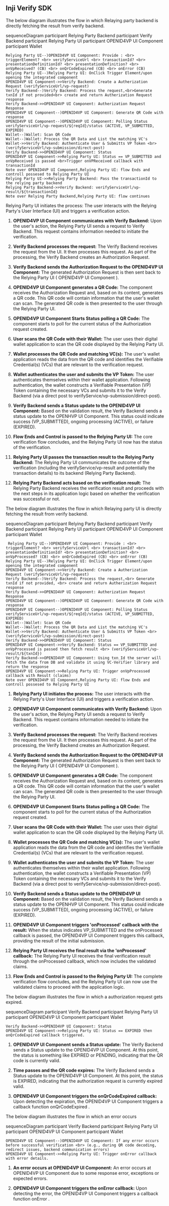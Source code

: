 ## Inji Verify SDK
The below diagram illustrates the flow in which Relaying party backend is directly fetching the result from verify backend.

﻿sequenceDiagram
participant Relying Party Backend
participant Verify Backend
participant Relying Party UI
participant OPENID4VP UI Component
participant Wallet


    Relying Party UI--)OPENID4VP UI Component: Provide : <br> triggerElement? <br> verifyServiceUrl <br> transactionId? <br>  presentationDefinitionId? <br> presentationDefinition? <br> onVpReceived? (CB) <br> onQrCodeExpired (CB) <br> onError (CB) 
    Relying Party UI--)Relying Party UI: OnClick Trigger Element/upon opening the integrated component
    OPENID4VP UI Component->>Verify Backend: Create a Autherization Request (verifyServiceUrl/vp-request) 
    Verify Backend--)Verify Backend: Process the request,<br>Generate txnId if not provided<br> create and return Autherization Request response
    Verify Backend->>OPENID4VP UI Component: Autherization Request Response
    OPENID4VP UI Component--)OPENID4VP UI Component: Generate QR Code with response
    OPENID4VP UI Component--)OPENID4VP UI Component: Polling Status verifyServiceUrl/vp-request/${reqId}/status (ACTIVE, VP_SUBMITTED, EXPIRED)
    Wallet--)Wallet: Scan QR Code
    Wallet--)Wallet: Process the QR Data and List the matching VC's
    Wallet->>Verify Backend: Authenticate User & Submitts VP Token <br> (verifyServiceUrl/vp-submission/direct-post)
    Verify Backend->>OPENID4VP UI Component: Status
    OPENID4VP UI Component->>Relying Party UI: Status == VP_SUBMITTED and onVpReceived is passed <br>Trigger onVPReceived callback with transactionId
    Note over OPENID4VP UI Component,Relying Party UI: flow Ends and controll possesed to Relying Party UI
    Relying Party UI->>Relying Party Backend: Pass the transactionId to the relying party backend
    Relying Party Backend->>Verify Backend: verifyServiceUrl/vp-result/${transactionId}
    Note over Relying Party Backend,Relying Party UI: flow continues 

Relying Party UI initiates the process: The user interacts with the Relying Party's User Interface (UI) and triggers a verification action.

1. **OPENID4VP UI Component communicates with Verify Backend:** Upon the user's action, the Relying Party UI sends a request to Verify Backend. This request contains information needed to initiate the verification.

2. **Verify Backend processes the request:** The Verify Backend receives the request from the UI. It then processes this request. As part of the processing, the Verify Backend creates an Authorization Request.

3. **Verify Backend sends the Authorization Request to the OPENID4VP UI Component:** The generated Authorization Request is then sent back to the Relying Party UI ( OPENID4VP UI Component ).

4. **OPENID4VP UI Component generates a QR Code:** The component receives the Authorization Request and, based on its content, generates a QR code. This QR code will contain information that the user's wallet can scan. The generated QR code is then presented to the user through the Relying Party UI.

5. **OPENID4VP UI Component Starts Status polling a QR Code:** The component starts to poll for the current status of the Authorization request created.

6. **User scans the QR Code with their Wallet:** The user uses their digital wallet application to scan the QR code displayed by the Relying Party UI.

7. **Wallet processes the QR Code and matching VC(s):** The user's wallet application reads the data from the QR code and identifies the Verifiable Credential(s) (VCs) that are relevant to the verification request.

8. **Wallet authenticates the user and submits the VP Token:** The user authenticates themselves within their wallet application. Following authentication, the wallet constructs a Verifiable Presentation (VP) Token containing the necessary VCs and submits it to the Verify Backend (via a direct post to verifyService/vp-submission/direct-post).

9. **Verify Backend sends a Status update to the OPENID4VP UI Component:** Based on the validation result, the Verify Backend sends a status update to the OPENHVP UI Component. This status could indicate success (VP_SUBMITTED), ongoing processing (ACTIVE), or failure (EXPIRED).

10. **Flow Ends and Control is passed to the Relying Party UI:** The core verification flow concludes, and the Relying Party UI now has the status of the verification.

11. **Relying Party UI passes the transaction result to the Relying Party Backend:** The Relying Party UI communicates the outcome of the verification (including the verifyService/vp-result and potentially the transaction details) to its backend (Relying Party Backend).

12. **Relying Party Backend acts based on the verification result:** The Relying Party Backend receives the verification result and proceeds with the next steps in its application logic based on whether the verification was successful or not.

The below diagram illustrates the flow in which Relaying party UI is directly fetching the result from verify backend.

﻿sequenceDiagram
participant Relying Party Backend
participant Verify Backend
participant Relying Party UI
participant OPENID4VP UI Component
participant Wallet

     Relying Party UI--)OPENID4VP UI Component: Provide : <br> triggerElement? <br> verifyServiceUrl <br> transactionId? <br>  presentationDefinitionId? <br> presentationDefinition? <br> onVpProcessed? (CB) <br> onQrCodeExpired (CB) <br> onError (CB) 
    Relying Party UI--)Relying Party UI: OnClick Trigger Element/upon opening the integrated component
    OPENID4VP UI Component->>Verify Backend: Create a Autherization Request (verifyServiceUrl/vp-request) 
    Verify Backend--)Verify Backend: Process the request,<br> Generate txnId if not provided, <br> create and return Autherization Request response
    Verify Backend->>OPENID4VP UI Component: Autherization Request Response
    OPENID4VP UI Component--)OPENID4VP UI Component: Generate QR Code with response
    OPENID4VP UI Component--)OPENID4VP UI Component: Polling Status verifyServiceUrl/vp-request/${reqId}/status (ACTIVE, VP_SUBMITTED, EXPIRED)
    Wallet--)Wallet: Scan QR Code
    Wallet--)Wallet: Process the QR Data and List the matching VC's
    Wallet->>Verify Backend: Authenticate User & Submitts VP Token <br> (verifyServiceUrl/vp-submission/direct-post)
    Verify Backend->>OPENID4VP UI Component: Status
    OPENID4VP UI Component->>Verify Backend: Status == VP_SUBMITTED and onVpProcessed is passed then fetch result <br> (verifyServiceUrl/vp-result/${txnId})
    Verify Backend->>OPENID4VP UI Component: Using txn_Id the server will fetch the data from DB and validate it using VC-Verifier library and return the response
    OPENID4VP UI Component->>Relying Party UI: Trigger onVpProcessed callback with Result (claims)
    Note over OPENID4VP UI Component,Relying Party UI: flow Ends and controll possesed to Relying Party UI

1. **Relying Party UI initiates the process:** The user interacts with the Relying Party's User Interface (UI) and triggers a verification action.

2. **OPENID4VP UI Component communicates with Verify Backend:** Upon the user's action, the Relying Party UI sends a request to Verify Backend. This request contains information needed to initiate the verification.

3. **Verify Backend processes the request:** The Verify Backend receives the request from the UI. It then processes this request. As part of the processing, the Verify Backend creates an Authorization Request.

4. **Verify Backend sends the Authorization Request to the OPENID4VP UI Component:** The generated Authorization Request is then sent back to the Relying Party UI ( OPENID4VP UI Component ).

5. **OPENID4VP UI Component generates a QR Code:** The component receives the Authorization Request and, based on its content, generates a QR code. This QR code will contain information that the user's wallet can scan. The generated QR code is then presented to the user through the Relying Party UI.

6. **OPENID4VP UI Component Starts Status polling a QR Code:** The component starts to poll for the current status of the Authorization request created.

7. **User scans the QR Code with their Wallet:** The user uses their digital wallet application to scan the QR code displayed by the Relying Party UI.

8. **Wallet processes the QR Code and matching VC(s):** The user's wallet application reads the data from the QR code and identifies the Verifiable Credential(s) (VCs) that are relevant to the verification request.

9. **Wallet authenticates the user and submits the VP Token:** The user authenticates themselves within their wallet application. Following authentication, the wallet constructs a Verifiable Presentation (VP) Token containing the necessary VCs and submits it to the Verify Backend (via a direct post to verifyService/vp-submission/direct-post).

10. **Verify Backend sends a Status update to the OPENID4VP UI Component:** Based on the validation result, the Verify Backend sends a status update to the OPENHVP UI Component. This status could indicate success (VP_SUBMITTED), ongoing processing (ACTIVE), or failure (EXPIRED).

11. **OPENID4VP UI Component triggers 'onProcessed' callback with the result:** When the status indicates VP_SUBMITTED and the onProcessed callback is passed, the OPENID4VP UI Component triggers this callback, providing the result of the initial submission.

12. **Relying Party UI receives the final result via the 'onProcessed' callback:** The Relying Party UI receives the final verification result through the onProcessed callback, which now includes the validated claims.

13. **Flow Ends and Control is passed to the Relying Party UI:** The complete verification flow concludes, and the Relying Party UI can now use the validated claims to proceed with the application logic.

The below diagram illustrates the flow in which a authorization request gets expired.

sequenceDiagram
participant Verify Backend
participant Relying Party UI
participant OPENID4VP UI Component
participant Wallet

    Verify Backend->>OPENID4VP UI Component: Status
    OPENID4VP UI Component->>Relying Party UI: Status == EXPIRED then onQrCodeExpired callback triggered.

1. **OPENID4VP UI Component sends a Status update:** The Verify Backend sends a Status update to the OPENID4VP UI Component. At this point, the status is  something like EXPIRED or PENDING, indicating that the QR code is currently valid.

2. **Time passes and the QR code expires:** The Verify Backend sends a Status update to the OPENID4VP UI Component. At this point, the status is EXPIRED, indicating that the authorization request is currently expired valid.

3. **OPENID4VP UI Component triggers the onQrCodeExpired callback:** Upon detecting the expiration, the OPENID4VP UI Component triggers a callback function onQrCodeExpired .

The below diagram illustrates the flow in which an error occurs

﻿sequenceDiagram
participant Verify Backend
participant Relying Party UI
participant OPENID4VP UI Component
participant Wallet

    OPENID4VP UI Component--)OPENID4VP UI Component: If any error occurs before successful verification <br> (e.g., during QR code decoding, redirect issues, backend communication errors)
    OPENID4VP UI Component->>Relying Party UI: Trigger onError callback with error details.

1. **An error occurs at OPENID4VP UI Component:** An error occurs at OPENID4VP UI Component due to some response error, exceptions or expected errors.

2. **OPENID4VP UI Component triggers the onError callback:** Upon detecting the
   error, the OPENID4VP UI Component triggers a callback function onError .